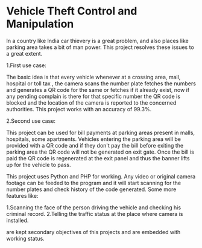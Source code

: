 # Vehicle Theft Control and Manipulation
In a country like India car thievery is a great problem, and also places like parking area takes a bit of man power. This project resolves these issues to a great extent. 

1.First use case:     

The basic idea is that every vehicle whenever at a crossing area, mall, hospital or toll tax , the camera scans the number plate fetches the numbers and generates a QR code for the same or fetches if it already exist, now if any pending complain is there for that specific number the QR code is blocked and the location of the camera is reported to the concerned authorities. This project works with an accuracy of 99.3%.

2.Second use case:   

This project can be used for bill payments at parking areas present in malls, hospitals, some apartments. Vehicles entering the parking area will be provided with a QR code and if they don't pay the bill before exiting the parking area the QR code will not be generated on exit gate. Once the bill is paid the QR code is regenerated at the exit panel and thus the banner lifts up for the vehicle to pass. 

This project uses Python and PHP for working. Any video or original camera footage can be feeded to the program and it will start scanning for the number plates and check history of the code generated.
Some more features like:

1.Scanning the face of the person driving the vehicle and checking his criminal record.
2.Telling the traffic status at the place where camera is installed. 

are kept secondary objectives of this projects and are embedded with working status.

